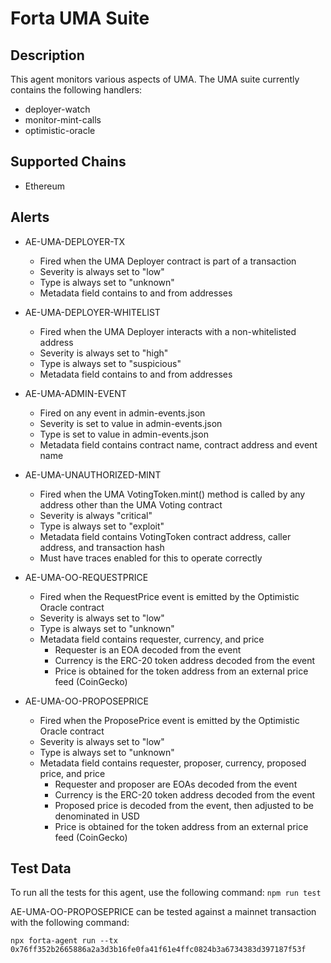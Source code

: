 # Forta UMA Suite

## Description

This agent monitors various aspects of UMA. The UMA suite currently contains
the following handlers:

- deployer-watch
- monitor-mint-calls
- optimistic-oracle

## Supported Chains

- Ethereum

## Alerts

- AE-UMA-DEPLOYER-TX
  - Fired when the UMA Deployer contract is part of a transaction
  - Severity is always set to "low"
  - Type is always set to "unknown"
  - Metadata field contains to and from addresses

- AE-UMA-DEPLOYER-WHITELIST
  - Fired when the UMA Deployer interacts with a non-whitelisted address
  - Severity is always set to "high"
  - Type is always set to "suspicious"
  - Metadata field contains to and from addresses

- AE-UMA-ADMIN-EVENT
  - Fired on any event in admin-events.json
  - Severity is set to value in admin-events.json
  - Type is set to value in admin-events.json
  - Metadata field contains contract name, contract address and event name

- AE-UMA-UNAUTHORIZED-MINT
  - Fired when the UMA VotingToken.mint() method is called by any address other than the UMA Voting contract
  - Severity is always "critical"
  - Type is always set to "exploit"
  - Metadata field contains VotingToken contract address, caller address, and transaction hash
  - Must have traces enabled for this to operate correctly
  
- AE-UMA-OO-REQUESTPRICE
  - Fired when the RequestPrice event is emitted by the Optimistic Oracle contract
  - Severity is always set to "low"
  - Type is always set to "unknown"
  - Metadata field contains requester, currency, and price
    - Requester is an EOA decoded from the event 
    - Currency is the ERC-20 token address decoded from the event
    - Price is obtained for the token address from an external price feed (CoinGecko)

- AE-UMA-OO-PROPOSEPRICE
  - Fired when the ProposePrice event is emitted by the Optimistic Oracle contract
  - Severity is always set to "low"
  - Type is always set to "unknown"
  - Metadata field contains requester, proposer, currency, proposed price, and price
    - Requester and proposer are EOAs decoded from the event 
    - Currency is the ERC-20 token address decoded from the event
    - Proposed price is decoded from the event, then adjusted to be denominated in USD
    - Price is obtained for the token address from an external price feed (CoinGecko)

## Test Data

To run all the tests for this agent, use the following command: `npm run test`

AE-UMA-OO-PROPOSEPRICE can be tested against a mainnet transaction with the following command:

`npx forta-agent run --tx 0x76ff352b2665886a2a3d3b16fe0fa41f61e4ffc0824b3a6734383d397187f53f`
